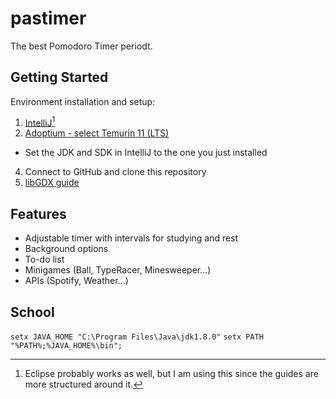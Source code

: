 # pastimer
The best Pomodoro Timer periodt.

## Getting Started
Environment installation and setup:
1. [IntelliJ](https://www.jetbrains.com/idea/download/#section=windows)[^1]
2. [Adoptium - select Temurin 11 (LTS)](https://adoptium.net/?variant=openjdk11&jvmVariant=hotspot)
  - Set the JDK and SDK in IntelliJ to the one you just installed
4. Connect to GitHub and clone this repository
5. [libGDX guide](http://libgdx.com/dev/import-and-running/)

[^1]: Eclipse probably works as well, but I am using this since the guides are more structured around it.

## Features
  - Adjustable timer with intervals for studying and rest
  - Background options
  - To-do list
  - Minigames (Ball, TypeRacer, Minesweeper...)
  - APIs (Spotify, Weather...)

## School
`setx JAVA_HOME "C:\Program Files\Java\jdk1.8.0"`
`setx PATH "%PATH%;%JAVA_HOME%\bin";`
